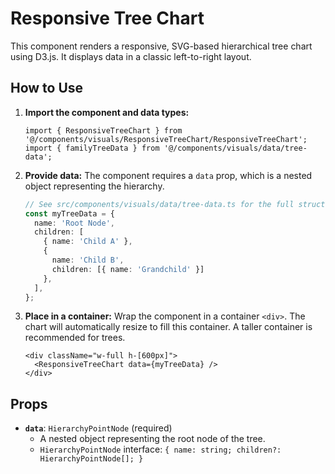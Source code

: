 # Responsive Tree Chart

This component renders a responsive, SVG-based hierarchical tree chart using D3.js. It displays data in a classic left-to-right layout.

## How to Use

1.  **Import the component and data types:**
    ```tsx
    import { ResponsiveTreeChart } from '@/components/visuals/ResponsiveTreeChart/ResponsiveTreeChart';
    import { familyTreeData } from '@/components/visuals/data/tree-data';
    ```

2.  **Provide data:** The component requires a `data` prop, which is a nested object representing the hierarchy.

    ```ts
    // See src/components/visuals/data/tree-data.ts for the full structure
    const myTreeData = {
      name: 'Root Node',
      children: [
        { name: 'Child A' },
        { 
          name: 'Child B',
          children: [{ name: 'Grandchild' }]
        },
      ],
    };
    ```

3.  **Place in a container:** Wrap the component in a container `<div>`. The chart will automatically resize to fill this container. A taller container is recommended for trees.

    ```tsx
    <div className="w-full h-[600px]">
      <ResponsiveTreeChart data={myTreeData} />
    </div>
    ```

## Props

-   **`data`**: `HierarchyPointNode` (required)
    -   A nested object representing the root node of the tree.
    -   `HierarchyPointNode` interface: `{ name: string; children?: HierarchyPointNode[]; }`

